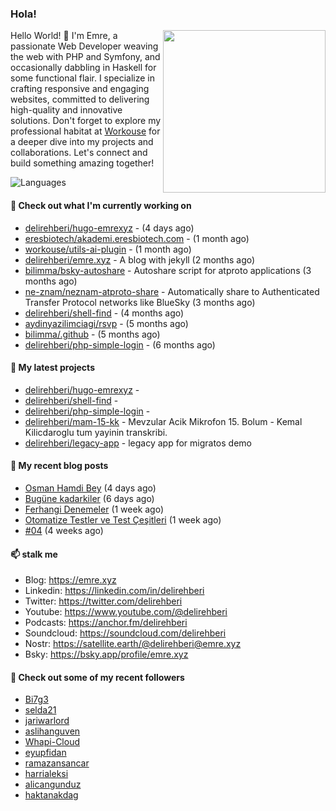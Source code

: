 <h3>Hola!</h3>
 

<img align="right" src="https://media.giphy.com/media/ZE6HYckyroMWwSp11C/giphy-downsized.gif" width="260">

Hello World! 👋 I'm Emre, a passionate Web Developer weaving the web with PHP and Symfony, and occasionally dabbling in Haskell for some functional flair. I specialize in crafting responsive and engaging websites, committed to delivering high-quality and innovative solutions. Don't forget to explore my professional habitat at [Workouse](https://workouse.com) for a deeper dive into my projects and collaborations. Let's connect and build something amazing together!

![Languages](https://github-readme-stats.vercel.app/api/top-langs/?username=delirehberi&layout=compact)

#### 👷 Check out what I'm currently working on

- [delirehberi/hugo-emrexyz](https://github.com/delirehberi/hugo-emrexyz) -  (4 days ago)
- [eresbiotech/akademi.eresbiotech.com](https://github.com/eresbiotech/akademi.eresbiotech.com) -  (1 month ago)
- [workouse/utils-ai-plugin](https://github.com/workouse/utils-ai-plugin) -  (1 month ago)
- [delirehberi/emre.xyz](https://github.com/delirehberi/emre.xyz) - A blog with jekyll (2 months ago)
- [bilimma/bsky-autoshare](https://github.com/bilimma/bsky-autoshare) - Autoshare script for atproto applications (3 months ago)
- [ne-znam/neznam-atproto-share](https://github.com/ne-znam/neznam-atproto-share) - Automatically share to Authenticated Transfer Protocol networks like BlueSky (3 months ago)
- [delirehberi/shell-find](https://github.com/delirehberi/shell-find) -  (4 months ago)
- [aydinyazilimciagi/rsvp](https://github.com/aydinyazilimciagi/rsvp) -  (5 months ago)
- [bilimma/.github](https://github.com/bilimma/.github) -  (5 months ago)
- [delirehberi/php-simple-login](https://github.com/delirehberi/php-simple-login) -  (6 months ago)

#### 🌱 My latest projects

- [delirehberi/hugo-emrexyz](https://github.com/delirehberi/hugo-emrexyz) - 
- [delirehberi/shell-find](https://github.com/delirehberi/shell-find) - 
- [delirehberi/php-simple-login](https://github.com/delirehberi/php-simple-login) - 
- [delirehberi/mam-15-kk](https://github.com/delirehberi/mam-15-kk) - Mevzular Acik Mikrofon 15. Bolum - Kemal Kilicdaroglu tum yayinin transkribi. 
- [delirehberi/legacy-app](https://github.com/delirehberi/legacy-app) - legacy app for migratos demo

#### 📜 My recent blog posts 

- [Osman Hamdi Bey](https://emre.xyz/posts/osman-hamdi-bey/) (4 days ago)
- [Bugüne kadarkiler](https://emre.xyz/posts/bugune-kadarkiler/) (6 days ago)
- [Ferhangi Denemeler](https://emre.xyz/posts/ferhangi-denemeler/) (1 week ago)
- [Otomatize Testler ve Test Çeşitleri](https://emre.xyz/posts/otomatize-testler-ve-test-cesitleri/) (1 week ago)
- [#04](https://emre.xyz/til/04/) (4 weeks ago) 

#### 📫 stalk me

- Blog: https://emre.xyz 
- Linkedin: https://linkedin.com/in/delirehberi
- Twitter: https://twitter.com/delirehberi
- Youtube: https://www.youtube.com/@delirehberi
- Podcasts: https://anchor.fm/delirehberi
- Soundcloud: https://soundcloud.com/delirehberi
- Nostr: https://satellite.earth/@delirehberi@emre.xyz
- Bsky: https://bsky.app/profile/emre.xyz


#### 👯 Check out some of my recent followers

- [Bi7g3](https://github.com/Bi7g3)
- [selda21](https://github.com/selda21)
- [jariwarlord](https://github.com/jariwarlord)
- [aslihanguven](https://github.com/aslihanguven)
- [Whapi-Cloud](https://github.com/Whapi-Cloud)
- [eyupfidan](https://github.com/eyupfidan)
- [ramazansancar](https://github.com/ramazansancar)
- [harrialeksi](https://github.com/harrialeksi)
- [alicangunduz](https://github.com/alicangunduz)
- [haktanakdag](https://github.com/haktanakdag)



